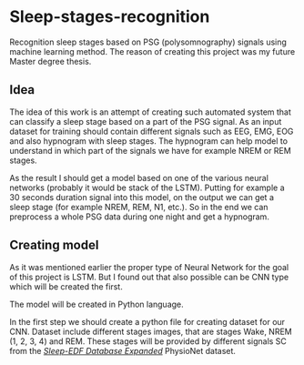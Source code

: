 # Sleep-stages-recognition
Recognition sleep stages based on PSG (polysomnography) signals using machine learning method. The reason of creating this project was my future Master degree thesis.

## Idea

The idea of this work is an attempt of creating such automated system that can classify a sleep stage based on a part of the PSG signal. As an input dataset for training should contain different signals such as EEG, EMG, EOG and also hypnogram with sleep stages. The hypnogram can help model to understand in which part of the signals we have for example NREM or REM stages.

As the result I should get a model  based on one of the various neural networks (probably it would be stack of the LSTM). Putting for example a 30 seconds duration signal into this model, on the output we can get a sleep stage (for example NREM, REM, N1, etc.). So in the end we can preprocess a whole PSG data during one night and get a hypnogram.

## Creating model

As it was mentioned earlier the proper type of Neural Network for the goal of this project is LSTM. But I found out that also possible can be CNN type which will be created the first. 

The model will be created in Python language. 

In the first step we should create a python file for creating dataset for our CNN. Dataset include different stages images, that are stages Wake, NREM (1, 2, 3, 4) and REM. These stages will be provided by different signals SC from the [*Sleep-EDF Database Expanded*](https://www.physionet.org/content/sleep-edfx/1.0.0/) PhysioNet dataset.